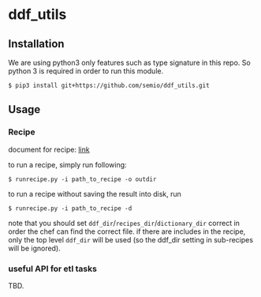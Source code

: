 # ddf_utils

## Installation

We are using python3 only features such as type signature in this repo.
So python 3 is required in order to run this module.

```$ pip3 install git+https://github.com/semio/ddf_utils.git```

## Usage

### Recipe

document for recipe: [link](https://github.com/semio/ddf--gapminder--systema_globalis/blob/feature/autogenerated/etl/recipes/README.md)

to run a recipe, simply run following:

```
$ runrecipe.py -i path_to_recipe -o outdir
```

to run a recipe without saving the result into disk, run

```
$ runrecipe.py -i path_to_recipe -d
```

note that you should set `ddf_dir`/`recipes_dir`/`dictionary_dir` correct in order 
the chef can find the correct file. if there are includes in the recipe, only the top 
level `ddf_dir` will be used (so the ddf_dir setting in sub-recipes will be ignored). 

### useful API for etl tasks

TBD.
